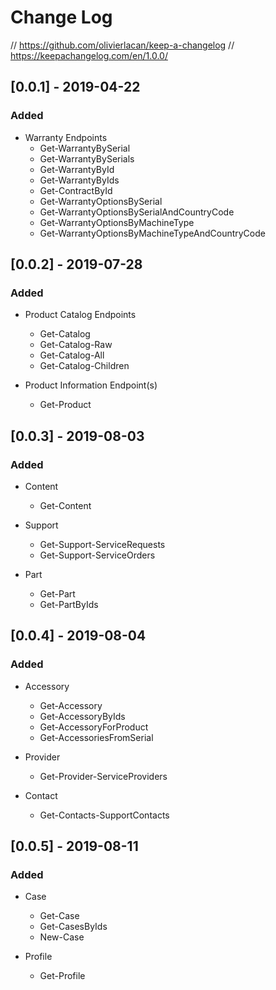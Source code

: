 ﻿# Change Log

// https://github.com/olivierlacan/keep-a-changelog
// https://keepachangelog.com/en/1.0.0/

## [0.0.1] - 2019-04-22
### Added
- Warranty Endpoints
  - Get-WarrantyBySerial
  - Get-WarrantyBySerials
  - Get-WarrantyById
  - Get-WarrantyByIds
  - Get-ContractById
  - Get-WarrantyOptionsBySerial
  - Get-WarrantyOptionsBySerialAndCountryCode
  - Get-WarrantyOptionsByMachineType
  - Get-WarrantyOptionsByMachineTypeAndCountryCode

## [0.0.2] - 2019-07-28
### Added
- Product Catalog Endpoints
  - Get-Catalog
  - Get-Catalog-Raw
  - Get-Catalog-All
  - Get-Catalog-Children

- Product Information Endpoint(s)
  - Get-Product

## [0.0.3] - 2019-08-03
### Added
- Content
  - Get-Content

- Support
  - Get-Support-ServiceRequests
  - Get-Support-ServiceOrders

- Part
  - Get-Part
  - Get-PartByIds

## [0.0.4] - 2019-08-04
### Added
- Accessory
  - Get-Accessory
  - Get-AccessoryByIds
  - Get-AccessoryForProduct
  - Get-AccessoriesFromSerial

- Provider
  - Get-Provider-ServiceProviders

- Contact
  - Get-Contacts-SupportContacts

## [0.0.5] - 2019-08-11
### Added
- Case
  - Get-Case
  - Get-CasesByIds
  - New-Case

- Profile
  - Get-Profile